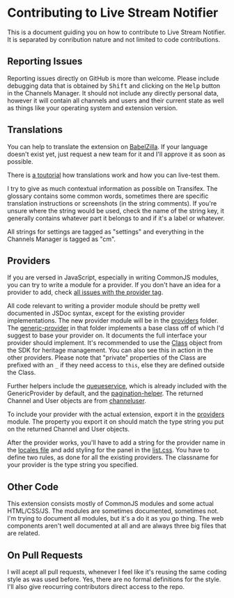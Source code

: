 # Contributing to Live Stream Notifier
This is a document guiding you on how to contribute to Live Stream Notifier. It
is separated by conribution nature and not limited to code contributions.

## Reporting Issues
Reporting issues directly on GitHub is more than welcome. Please include
debugging data that is obtained by <kbd>Shift</kbd> and clicking on the <samp>Help</samp>
button in the Channels Manager. It should not include any directly personal data,
however it will contain all channels and users and their current state as well
as things like your operating system and extension version.

## Translations
You can help to translate the extension on [BabelZilla](https://www.transifex.com/freaktechnik/live-stream-notifier).
If your language doesn't exist yet, just request a new team for it and I'll
approve it as soon as possible.

There is [a toutorial](https://developer.mozilla.org/en-US/Add-ons/SDK/Tutorials/l10n) how translations work and how you can live-test them.

I try to give as much contextual information as possible on Transifex. The glossary contains some common words, sometimes there are specific translation instructions or screenshots (in the string comments). If you're unsure where the string would be used, check the name of the string key, it generally contains whatever part it belongs to and if it's a label or whatever.

All strings for settings are tagged as "settings" and everything in the Channels Manager is tagged as "cm".

## Providers
If you are versed in JavaScript, especially in writing CommonJS modules, you can try to write a module for a provider. If you don't have an idea for a provider to add, check [all issues with the provider tag](https://github.com/freaktechnik/justintv-stream-notifications/labels/provider).

All code relevant to writing a provider module should be pretty well documented in JSDoc syntax, except for the existing provider implementations.
The new provider module will be in the [providers](lib/providers/) folder. The [generic-provider](lib/providers/generic-provider.js) in that folder implements a base class off of which I'd suggest to base your provider on. It documents the full interface your provider should implement. It's recommended to use the [Class](https://developer.mozilla.org/en-US/Add-ons/SDK/Low-Level_APIs/core_heritage#Class) object from the SDK for heritage management. You can also see this in action in the other providers. Please note that "private" properties of the Class are prefixed with an `_` if they need access to `this`, else they are defined outside the Class.

Further helpers include the [queueservice](/lib/queueservice.js), which is already included with the GenericProvider by default, and the [pagination-helper](/lib/pagination-helper.js). The returned Channel and User objects are from [channeluser](/lib/channeluser.js).

To include your provider with the actual extension, export it in the [providers](/lib/providers.js) module. The property you export it on should match the type string you put on the returned Channel and User objects.

After the provider works, you'll have to add a string for the provider name in the [locales file](/locale/en.properties#L29) and add styling for the panel in the [list.css](/data/list.css#L147). You have to define two rules, as done for all the existing providers. The classname for your provider is the type string you specified.

## Other Code
This extension consists mostly of CommonJS modules and some actual HTML/CSS/JS.
The modules are sometimes documented, sometimes not. I'm trying to document all
modules, but it's a do it as you go thing. The web components aren't well
documented at all and are always three big files that are related.

## On Pull Requests
I will acept all pull requests, whenever I feel like it's reusing the same
coding style as was used before. Yes, there are no formal definitions for the
style. I'll also give reocurring contributors direct access to the repo.

